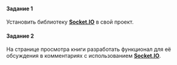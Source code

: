 #### Задание 1
Установить библиотеку [**Socket.IO**](https://socket.io/) в свой проект.


#### Задание 2
На странице просмотра книги разработать функционал для её обсуждения в комментариях с использованием [**Socket.IO**](https://socket.io/).